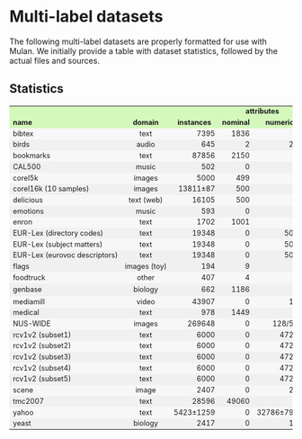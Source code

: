 # Multi-label datasets

The following multi-label datasets are properly formatted for use with Mulan. We initially provide a table with dataset statistics, followed by the actual files and sources. 

## Statistics

<table border="0" cellpadding="2" cellspacing="1" width="200" style="font-size:0.9em">
          <tbody>
            <tr style="background-color:#D4F8BC">
              <td nowrap="nowrap"> </td>
              <td align="center" nowrap="nowrap"> </td>
              <td nowrap="nowrap"> </td>
              <td colspan="2" align="center" nowrap="nowrap"> <strong>attributes</strong></td>
              <td align="center" nowrap="nowrap"></td>
              <td nowrap="nowrap"><strong> </strong></td>
              <td nowrap="nowrap"><strong> </strong></td>
              <td nowrap="nowrap"><strong> </strong></td>
            </tr>
            <tr style="background-color:#D4F8BC">
              <td nowrap="nowrap"><strong>name</strong></td>
              <td align="center" nowrap="nowrap"><strong>domain</strong></td>
              <td align="center" nowrap="nowrap" ><strong>instances</strong></td>
              <td align="center" nowrap="nowrap" ><strong>nominal</strong></td>
              <td align="center" nowrap="nowrap" ><strong>numeric</strong></td>
              <td align="center" nowrap="nowrap" ><strong>labels</strong></td>
              <td align="center" nowrap="nowrap" ><strong>cardinality</strong></td>
              <td align="center" nowrap="nowrap" ><strong>density</strong></td>
              <td align="center" nowrap="nowrap" ><strong>distinct </strong></td>
            </tr>
            <tr style="background-color:#f7f7f7">
              <td nowrap="nowrap">bibtex</td>
              <td align="center" nowrap="nowrap">text</td>
              <td align="right" nowrap="nowrap">7395</td>
              <td align="right" nowrap="nowrap">1836</td>
              <td align="right" nowrap="nowrap">0</td>
              <td align="right" nowrap="nowrap">159</td>
              <td align="right" nowrap="nowrap">2.402</td>
              <td align="right" nowrap="nowrap">0.015</td>
              <td align="right" nowrap="nowrap">2856</td>
            </tr>
            <tr style="background-color:#f0f0f0">
              <td nowrap="nowrap">birds</td>
              <td align="center" nowrap="nowrap">audio</td>
              <td align="right" nowrap="nowrap">645</td>
              <td align="right" nowrap="nowrap">2</td>
              <td align="right" nowrap="nowrap">258</td>
              <td align="right" nowrap="nowrap">19</td>
              <td align="right" nowrap="nowrap">1.014</td>
              <td align="right" nowrap="nowrap">0.053</td>
              <td align="right" nowrap="nowrap">133</td>
            </tr>
            <tr style="background-color:#f7f7f7">
              <td nowrap="nowrap">bookmarks</td>
              <td align="center" nowrap="nowrap">text</td>
              <td align="right" nowrap="nowrap">87856</td>
              <td align="right" nowrap="nowrap">2150</td>
              <td align="right" nowrap="nowrap">0</td>
              <td align="right" nowrap="nowrap">208</td>
              <td align="right" nowrap="nowrap">2.028</td>
              <td align="right" nowrap="nowrap">0.010</td>
              <td align="right" nowrap="nowrap">18716</td>
            </tr>
            <tr style="background-color:#f0f0f0">
              <td nowrap="nowrap">CAL500 </td>
              <td align="center" nowrap="nowrap">music</td>
              <td align="right" nowrap="nowrap">502</td>
              <td align="right" nowrap="nowrap">0</td>
              <td align="right" nowrap="nowrap">68</td>
              <td align="right" nowrap="nowrap">174</td>
              <td align="right" nowrap="nowrap">26.044</td>
              <td align="right" nowrap="nowrap">0.150</td>
              <td align="right" nowrap="nowrap">502</td>
            </tr>
            <tr style="background-color:#f7f7f7">
              <td nowrap="nowrap">corel5k </td>
              <td align="center" nowrap="nowrap">images</td>
              <td align="right" nowrap="nowrap">5000</td>
              <td align="right" nowrap="nowrap">499</td>
              <td align="right" nowrap="nowrap">0</td>
              <td align="right" nowrap="nowrap">374</td>
              <td align="right" nowrap="nowrap">3.522</td>
              <td align="right" nowrap="nowrap">0.009</td>
              <td align="right" nowrap="nowrap">3175</td>
            </tr>
            <tr style="background-color:#f0f0f0">
              <td nowrap="nowrap">corel16k (10 samples) </td>
              <td align="center" nowrap="nowrap">images</td>
              <td align="right" nowrap="nowrap">13811&#177;87 </td>
              <td align="right" nowrap="nowrap">500</td>
              <td align="right" nowrap="nowrap">0</td>
              <td align="right" nowrap="nowrap">161&#177;9</td>
              <td align="right" nowrap="nowrap">2.867&#177;0.033</td>
              <td align="right" nowrap="nowrap">0.018&#177;0.001</td>
              <td align="right" nowrap="nowrap">4937&#177;158</td>
            </tr>
            <tr style="background-color:#f7f7f7">
              <td nowrap="nowrap">delicious</td>
              <td align="center" nowrap="nowrap">text (web) </td>
              <td align="right" nowrap="nowrap">16105</td>
              <td align="right" nowrap="nowrap">500</td>
              <td align="right" nowrap="nowrap">0</td>
              <td align="right" nowrap="nowrap">983</td>
              <td align="right" nowrap="nowrap">19.020</td>
              <td align="right" nowrap="nowrap">0.019</td>
              <td align="right" nowrap="nowrap">15806</td>
            </tr>
            <tr style="background-color:#f0f0f0">
              <td nowrap="nowrap">emotions</td>
              <td align="center" nowrap="nowrap">music</td>
              <td align="right" nowrap="nowrap">593</td>
              <td align="right" nowrap="nowrap">0</td>
              <td align="right" nowrap="nowrap">72</td>
              <td align="right" nowrap="nowrap">6</td>
              <td align="right" nowrap="nowrap">1.869</td>
              <td align="right" nowrap="nowrap">0.311</td>
              <td align="right" nowrap="nowrap">27</td>
            </tr>
            <tr style="background-color:#f7f7f7">
              <td nowrap="nowrap">enron</td>
              <td align="center" nowrap="nowrap">text</td>
              <td align="right" nowrap="nowrap">1702</td>
              <td align="right" nowrap="nowrap">1001</td>
              <td align="right" nowrap="nowrap">0</td>
              <td align="right" nowrap="nowrap">53</td>
              <td align="right" nowrap="nowrap">3.378</td>
              <td align="right" nowrap="nowrap">0.064</td>
              <td align="right" nowrap="nowrap">753</td>
            </tr>
            <tr style="background-color:#f0f0f0">
              <td nowrap="nowrap">EUR-Lex (directory codes) </td>
              <td align="center" nowrap="nowrap">text</td>
              <td align="right" nowrap="nowrap">19348</td>
              <td align="right" nowrap="nowrap">0</td>
              <td align="right" nowrap="nowrap">5000</td>
              <td align="right" nowrap="nowrap">412</td>
              <td align="right" nowrap="nowrap">1.292</td>
              <td align="right" nowrap="nowrap">0.003</td>
              <td align="right" nowrap="nowrap">1615</td>
            </tr>
            <tr style="background-color:#f7f7f7">
              <td nowrap="nowrap">EUR-Lex (subject matters) </td>
              <td align="center" nowrap="nowrap">text</td>
              <td align="right" nowrap="nowrap">19348</td>
              <td align="right" nowrap="nowrap">0</td>
              <td align="right" nowrap="nowrap">5000</td>
              <td align="right" nowrap="nowrap">201</td>
              <td align="right" nowrap="nowrap">2.213</td>
              <td align="right" nowrap="nowrap">0.011</td>
              <td align="right" nowrap="nowrap">2504</td>
            </tr>
            <tr style="background-color:#f0f0f0">
              <td nowrap="nowrap">EUR-Lex (eurovoc descriptors) </td>
              <td align="center" nowrap="nowrap">text</td>
              <td align="right" nowrap="nowrap">19348</td>
              <td align="right" nowrap="nowrap">0</td>
              <td align="right" nowrap="nowrap">5000</td>
              <td align="right" nowrap="nowrap">3993</td>
              <td align="right" nowrap="nowrap">5.310</td>
              <td align="right" nowrap="nowrap">0.001</td>
              <td align="right" nowrap="nowrap">16467</td>
            </tr>
            <tr style="background-color:#f0f0f0">
              <td nowrap="nowrap">flags</td>
              <td align="center" nowrap="nowrap">images (toy)</td>
              <td align="right" nowrap="nowrap">194</td>
              <td align="right" nowrap="nowrap">9</td>
              <td align="right" nowrap="nowrap">10</td>
              <td align="right" nowrap="nowrap">7</td>
              <td align="right" nowrap="nowrap">3.392</td>
              <td align="right" nowrap="nowrap">0.485</td>
              <td align="right" nowrap="nowrap">54</td>
            </tr>
            <tr style="background-color:#f7f7f7">
              <td nowrap="nowrap">foodtruck</td>
              <td align="center" nowrap="nowrap">other</td>
              <td align="right" nowrap="nowrap">407</td>
              <td align="right" nowrap="nowrap">4</td>
              <td align="right" nowrap="nowrap">17</td>
              <td align="right" nowrap="nowrap">12</td>
              <td align="right" nowrap="nowrap">2.289</td>
              <td align="right" nowrap="nowrap">0.191</td>
              <td align="right" nowrap="nowrap">116</td>
            </tr>
            <tr style="background-color:#f0f0f0">
              <td nowrap="nowrap" style="height: 23px">genbase</td>
              <td align="center" nowrap="nowrap" style="height: 23px">biology</td>
              <td align="right" nowrap="nowrap" style="height: 23px">662</td>
              <td align="right" nowrap="nowrap" style="height: 23px">1186</td>
              <td align="right" nowrap="nowrap" style="height: 23px">0</td>
              <td align="right" nowrap="nowrap" style="height: 23px">27</td>
              <td align="right" nowrap="nowrap" style="height: 23px">1.252</td>
              <td align="right" nowrap="nowrap" style="height: 23px">0.046</td>
              <td align="right" nowrap="nowrap" style="height: 23px">32</td>
            </tr>
            <tr style="background-color:#f7f7f7">
              <td nowrap="nowrap">mediamill</td>
              <td align="center" nowrap="nowrap">video</td>
              <td align="right" nowrap="nowrap">43907</td>
              <td align="right" nowrap="nowrap">0</td>
              <td align="right" nowrap="nowrap">120</td>
              <td align="right" nowrap="nowrap">101</td>
              <td align="right" nowrap="nowrap">4.376</td>
              <td align="right" nowrap="nowrap">0.043</td>
              <td align="right" nowrap="nowrap">6555</td>
            </tr>
            <tr style="background-color:#f0f0f0">
              <td nowrap="nowrap">medical</td>
              <td align="center" nowrap="nowrap">text</td>
              <td align="right" nowrap="nowrap">978</td>
              <td align="right" nowrap="nowrap">1449</td>
              <td align="right" nowrap="nowrap">0</td>
              <td align="right" nowrap="nowrap">45</td>
              <td align="right" nowrap="nowrap">1.245</td>
              <td align="right" nowrap="nowrap">0.028</td>
              <td align="right" nowrap="nowrap">94</td>
            </tr>
            <tr style="background-color:#f7f7f7">
              <td nowrap="nowrap">NUS-WIDE</td>
              <td align="center" nowrap="nowrap">images</td>
              <td align="right" nowrap="nowrap">269648</td>
              <td align="right" nowrap="nowrap">0</td>
              <td align="right" nowrap="nowrap">128/500</td>
              <td align="right" nowrap="nowrap">81</td>
              <td align="right" nowrap="nowrap">1.869</td>
              <td align="right" nowrap="nowrap">0.023</td>
              <td align="right" nowrap="nowrap">18430</td>
            </tr>
            <tr style="background-color:#f0f0f0">
              <td nowrap="nowrap">rcv1v2 (subset1)</td>
              <td align="center" nowrap="nowrap">text</td>
              <td align="right" nowrap="nowrap">6000</td>
              <td align="right" nowrap="nowrap">0</td>
              <td align="right" nowrap="nowrap">47236</td>
              <td align="right" nowrap="nowrap">101</td>
              <td align="right" nowrap="nowrap">2.880</td>
              <td align="right" nowrap="nowrap">0.029</td>
              <td align="right" nowrap="nowrap">1028</td>
            </tr>
            <tr style="background-color:#f7f7f7">
              <td nowrap="nowrap">rcv1v2 (subset2)</td>
              <td align="center" nowrap="nowrap">text</td>
              <td align="right" nowrap="nowrap">6000</td>
              <td align="right" nowrap="nowrap">0</td>
              <td align="right" nowrap="nowrap">47236</td>
              <td align="right" nowrap="nowrap">101</td>
              <td align="right" nowrap="nowrap">2.634</td>
              <td align="right" nowrap="nowrap">0.026</td>
              <td align="right" nowrap="nowrap">954</td>
            </tr>
            <tr style="background-color:#f0f0f0">
              <td nowrap="nowrap">rcv1v2 (subset3)</td>
              <td align="center" nowrap="nowrap">text</td>
              <td align="right" nowrap="nowrap">6000</td>
              <td align="right" nowrap="nowrap">0</td>
              <td align="right" nowrap="nowrap">47236</td>
              <td align="right" nowrap="nowrap">101</td>
              <td align="right" nowrap="nowrap">2.614</td>
              <td align="right" nowrap="nowrap">0.026</td>
              <td align="right" nowrap="nowrap">939</td>
            </tr>
            <tr style="background-color:#f7f7f7">
              <td nowrap="nowrap">rcv1v2 (subset4)</td>
              <td align="center" nowrap="nowrap">text</td>
              <td align="right" nowrap="nowrap">6000</td>
              <td align="right" nowrap="nowrap">0</td>
              <td align="right" nowrap="nowrap">47229</td>
              <td align="right" nowrap="nowrap">101</td>
              <td align="right" nowrap="nowrap">2.484</td>
              <td align="right" nowrap="nowrap">0.025</td>
              <td align="right" nowrap="nowrap">816</td>
            </tr>
            <tr style="background-color:#f0f0f0">
              <td nowrap="nowrap">rcv1v2 (subset5)</td>
              <td align="center" nowrap="nowrap">text</td>
              <td align="right" nowrap="nowrap">6000</td>
              <td align="right" nowrap="nowrap">0</td>
              <td align="right" nowrap="nowrap">47235</td>
              <td align="right" nowrap="nowrap">101</td>
              <td align="right" nowrap="nowrap">2.642</td>
              <td align="right" nowrap="nowrap">0.026</td>
              <td align="right" nowrap="nowrap">946</td>
            </tr>
            <tr style="background-color:#f7f7f7">
              <td nowrap="nowrap">scene</td>
              <td align="center" nowrap="nowrap">image</td>
              <td align="right" nowrap="nowrap">2407</td>
              <td align="right" nowrap="nowrap">0</td>
              <td align="right" nowrap="nowrap">294</td>
              <td align="right" nowrap="nowrap">6</td>
              <td align="right" nowrap="nowrap">1.074</td>
              <td align="right" nowrap="nowrap">0.179</td>
              <td align="right" nowrap="nowrap">15</td>
            </tr>
            <tr style="background-color:#f0f0f0">
              <td nowrap="nowrap">tmc2007</td>
              <td align="center" nowrap="nowrap">text</td>
              <td align="right" nowrap="nowrap">28596</td>
              <td align="right" nowrap="nowrap">49060<br />                  </td>
              <td align="right" nowrap="nowrap">0</td>
              <td align="right" nowrap="nowrap">22</td>
              <td align="right" nowrap="nowrap">2.158</td>
              <td align="right" nowrap="nowrap">0.098</td>
              <td align="right" nowrap="nowrap">1341</td>
            </tr>
            <tr style="background-color:#f7f7f7">
              <td nowrap="nowrap">yahoo</td>
              <td align="center" nowrap="nowrap">text</td>
              <td align="right" nowrap="nowrap">5423±1259</td>
              <td align="right" nowrap="nowrap">0</td>
              <td align="right" nowrap="nowrap">32786±7990</td>
              <td align="right" nowrap="nowrap">31±6</td>
              <td align="right" nowrap="nowrap">1.481±0.154</td>
              <td align="right" nowrap="nowrap">0.051±0.012</td>
              <td align="right" nowrap="nowrap">321±139</td>
            </tr>
            <tr style="background-color:#f0f0f0">
              <td nowrap="nowrap">yeast</td>
              <td align="center" nowrap="nowrap">biology</td>
              <td align="right" nowrap="nowrap">2417</td>
              <td align="right" nowrap="nowrap">0</td>
              <td align="right" nowrap="nowrap">103</td>
              <td align="right" nowrap="nowrap">14</td>
              <td align="right" nowrap="nowrap">4.237</td>
              <td align="right" nowrap="nowrap">0.303</td>
              <td align="right" nowrap="nowrap">198</td>
            </tr>
          </tbody>
        </table>


